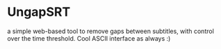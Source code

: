 # UngapSRT
a simple web-based tool to remove gaps between subtitles, with control over the time threshold. Cool ASCII interface as always :)
